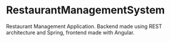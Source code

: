 # RestaurantManagementSystem
Restaurant Management Application. Backend made using REST architecture and Spring, frontend made with Angular.
